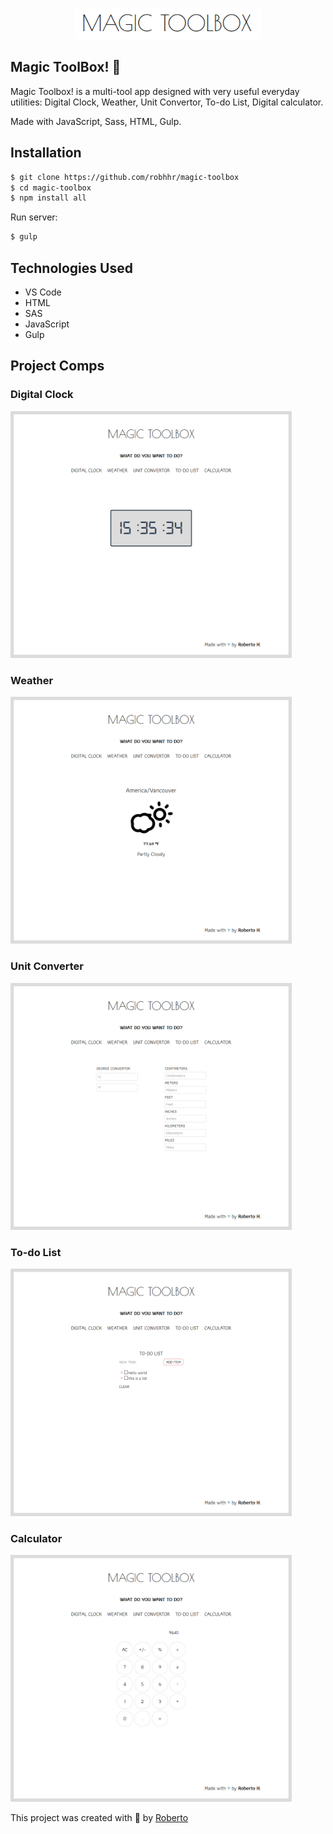 <p align="center">
    <img src="./images/toolbox-logo.png" height="50px">
</p>

## Magic ToolBox! 🧙

Magic Toolbox! is a multi-tool app designed with very useful everyday utilities: Digital Clock, Weather, Unit Convertor, To-do List, Digital calculator.

Made with JavaScript, Sass, HTML, Gulp.

## Installation
 ```sh
$ git clone https://github.com/robhhr/magic-toolbox
$ cd magic-toolbox
$ npm install all
```
Run server:
```sh
$ gulp
```

## Technologies Used

* VS Code
* HTML
* SAS
* JavaScript
* Gulp

## Project Comps
### Digital Clock
<img src="./images/screenshot-clock.png" width="450" height="auto">

### Weather
<img src="./images/screenshot-weather.png" width="450" height="auto">

### Unit Converter
<img src="./images/screenshot-unit.png" width="450" height="auto">

### To-do List
<img src="./images/screenshot-todo.png" width="450" height="auto">

### Calculator
<img src="./images/screenshot-calculator.png" width="450" height="auto">

This project was created with 💙 by <a href="https://twitter.com/hallorob">Roberto</a>
